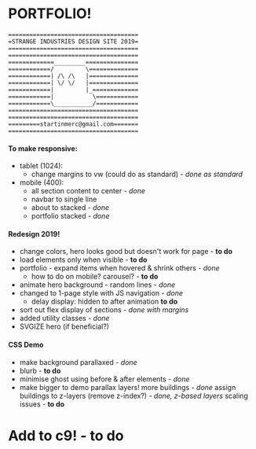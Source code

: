 # PORTFOLIO!


```
=====================================
=STRANGE INDUSTRIES DESIGN SITE 2019=
=====================================
=====================================
=============_________===============
============/         \==============
============| /\ /\   |==============
============| \/ \/   |==============
============|         |_=============
============|           \============
============\___________/============
=====================================
=====================================
=========startinmerc@gmail.com=======
=====================================
```

#### To make responsive:
* tablet (1024):
  * change margins to vw (could do as standard) - *done as standard*
* mobile (400):
  * all section content to center - *done*
  * navbar to single line
  * about to stacked - *done*
  * portfolio stacked - *done*

#### Redesign 2019!
* change colors, hero looks good but doesn't work for page - __to do__
* load elements only when visible - __to do__
* portfolio - expand items when hovered & shrink others - *done*
  * how to do on mobile? carousel? - __to do__
* animate hero background - random lines - *done*
* changed to 1-page style with JS navigation - *done*
  * delay display: hidden to after animation __to do__
* sort out flex display of sections - *done with margins*
* added utility classes - *done*
* SVGIZE hero (if beneficial?)

#### CSS Demo
* make background parallaxed - *done*
* blurb - __to do__
* minimise ghost using before & after elements - *done*
* make bigger to demo parallax layers!
		more buildings - *done*
		assign buildings to z-layers (remove z-index?) - *done, z-based layers*
		scaling issues - __to do__

# Add to c9! - __to do__